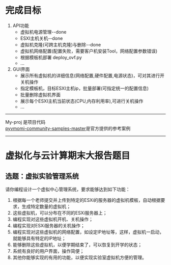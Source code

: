 # 完成目标
1. API功能
    * 虚拟机电源管理--done
    * ESXI主机关机--done
    * 虚拟机克隆(可跨主机克隆)与删除--done
    * 虚拟机网络配置(配置失败，需要客户机安装Tool，网络配置参数错误)
    * 根据模板机部署 deploy_ovf.py
    * ...
2. GUI界面  
    * 展示所有虚拟机的详细信息(网络配置,硬件配置,电源状态)，可对其进行开关机操作
    * 指定模板机，目标ESXI主机ip，批量部署(可指定统一的配置信息)
    * 批量删除虚拟机界面
    * 展示每个ESXI主机当前状态(CPU,内存利用率),可进行关机操作
    * ...


***
My-proj 是项目代码  
[pyvmomi-community-samples-master](https://github.com/vmware/pyvmomi-community-samples)是官方提供的参考案例  
***
# 虚拟化与云计算期末大报告题目
## 选题：虚拟实验管理系统

请你编程设计一个虚拟中心管理系统，要求能够达到如下功能：
1.	根据每一个老师提交并上传到特定的ESXi的服务器的虚拟机模板，自动根据要求，生成特定数量的虚拟机；
2.	这些虚拟机，可以分布在不同的ESXi服务器上；
3.	编程实现对这些虚拟机开机、关机操作；
4.	编程实现对ESXi服务器的关机操作；
5.	编程实现对这些虚拟机的网络配置，如设定IP地址等，这样，虚拟机一启动，就能够具有特定的IP地址；
6.	能够删除这些虚拟机，以便学期结束了，可以恢复到开学的状态；
7.	系统有良好的用户界面，操作简便；
8.	其他你能够实现的有用的功能，以便实现实验室虚拟机方便的管理。
